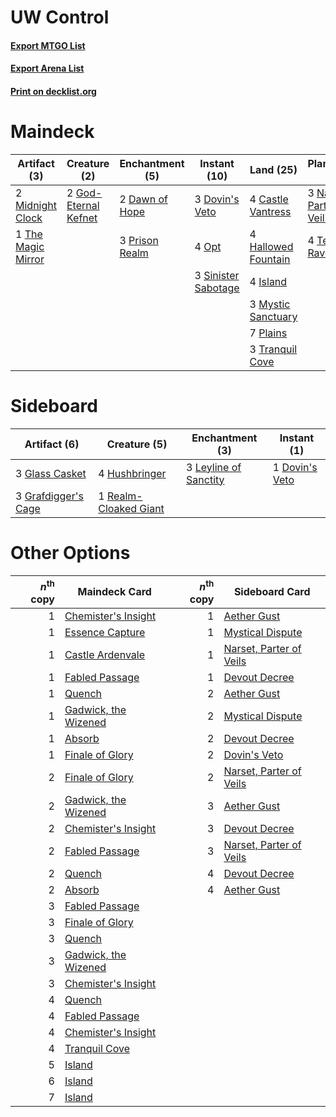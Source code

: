 # UW Control

#### [Export MTGO List](../collection/UW%20Control/UW%20Control.txt)
#### [Export Arena List](../collection/UW%20Control/UW%20Control_arena.txt)
#### [Print on decklist.org](http://decklist.org/?deckmain=4%09Castle%20Vantress%0A2%09Dawn%20of%20Hope%0A2%09Depose%20/%20Deploy%0A3%09Dovin's%20Veto%0A2%09God-Eternal%20Kefnet%0A4%09Hallowed%20Fountain%0A4%09Island%0A2%09Midnight%20Clock%0A3%09Mystic%20Sanctuary%0A3%09Narset,%20Parter%20of%20Veils%0A4%09Opt%0A7%09Plains%0A3%09Prison%20Realm%0A3%09Sinister%20Sabotage%0A4%09Teferi,%20Time%20Raveler%0A1%09The%20Magic%20Mirror%0A4%09Time%20Wipe%0A3%09Tranquil%20Cove%0A2%09Warrant%20/%20Warden&deckside=1%09Dovin's%20Veto%0A3%09Glass%20Casket%0A3%09Grafdigger's%20Cage%0A4%09Hushbringer%0A3%09Leyline%20of%20Sanctity%0A1%09Realm-Cloaked%20Giant)
# Maindeck

|                                        Artifact (3)                                         |                                         Creature (2)                                          |                                     Enchantment (5)                                     |                                         Instant (10)                                         |                                          Land (25)                                          |                                          Planeswalker (7)                                          |                                     Sorcery (4)                                      |   Unknown (4)    |
|---------------------------------------------------------------------------------------------|-----------------------------------------------------------------------------------------------|-----------------------------------------------------------------------------------------|----------------------------------------------------------------------------------------------|---------------------------------------------------------------------------------------------|----------------------------------------------------------------------------------------------------|--------------------------------------------------------------------------------------|------------------|
|2 [Midnight Clock](http://gatherer.wizards.com/Pages/Card/Details.aspx?multiverseid=473016)  |2 [God-Eternal Kefnet](http://gatherer.wizards.com/Pages/Card/Details.aspx?multiverseid=460980)|2 [Dawn of Hope](http://gatherer.wizards.com/Pages/Card/Details.aspx?multiverseid=452758)|3 [Dovin's Veto](http://gatherer.wizards.com/Pages/Card/Details.aspx?multiverseid=461120)     |4 [Castle Vantress](http://gatherer.wizards.com/Pages/Card/Details.aspx?multiverseid=473204) |3 [Narset, Parter of Veils](http://gatherer.wizards.com/Pages/Card/Details.aspx?multiverseid=460988)|4 [Time Wipe](http://gatherer.wizards.com/Pages/Card/Details.aspx?multiverseid=461150)|2 Depose / Deploy |
|1 [The Magic Mirror](http://gatherer.wizards.com/Pages/Card/Details.aspx?multiverseid=473013)|                                                                                               |3 [Prison Realm](http://gatherer.wizards.com/Pages/Card/Details.aspx?multiverseid=460953)|4 [Opt](http://gatherer.wizards.com/Pages/Card/Details.aspx?multiverseid=442948)              |4 [Hallowed Fountain](http://gatherer.wizards.com/Pages/Card/Details.aspx?multiverseid=97071)|4 [Teferi, Time Raveler](http://gatherer.wizards.com/Pages/Card/Details.aspx?multiverseid=461148)   |                                                                                      |2 Warrant / Warden|
|                                                                                             |                                                                                               |                                                                                         |3 [Sinister Sabotage](http://gatherer.wizards.com/Pages/Card/Details.aspx?multiverseid=452804)|4 [Island](http://gatherer.wizards.com/Pages/Card/Details.aspx?multiverseid=439857)          |                                                                                                    |                                                                                      |                  |
|                                                                                             |                                                                                               |                                                                                         |                                                                                              |3 [Mystic Sanctuary](http://gatherer.wizards.com/Pages/Card/Details.aspx?multiverseid=473209)|                                                                                                    |                                                                                      |                  |
|                                                                                             |                                                                                               |                                                                                         |                                                                                              |7 [Plains](http://gatherer.wizards.com/Pages/Card/Details.aspx?multiverseid=439856)          |                                                                                                    |                                                                                      |                  |
|                                                                                             |                                                                                               |                                                                                         |                                                                                              |3 [Tranquil Cove](http://gatherer.wizards.com/Pages/Card/Details.aspx?multiverseid=451243)   |                                                                                                    |                                                                                      |                  |


# Sideboard

|                                         Artifact (6)                                         |                                          Creature (5)                                          |                                        Enchantment (3)                                         |                                       Instant (1)                                       |
|----------------------------------------------------------------------------------------------|------------------------------------------------------------------------------------------------|------------------------------------------------------------------------------------------------|-----------------------------------------------------------------------------------------|
|3 [Glass Casket](http://gatherer.wizards.com/Pages/Card/Details.aspx?multiverseid=472977)     |4 [Hushbringer](http://gatherer.wizards.com/Pages/Card/Details.aspx?multiverseid=472980)        |3 [Leyline of Sanctity](http://gatherer.wizards.com/Pages/Card/Details.aspx?multiverseid=204993)|1 [Dovin's Veto](http://gatherer.wizards.com/Pages/Card/Details.aspx?multiverseid=461120)|
|3 [Grafdigger's Cage](http://gatherer.wizards.com/Pages/Card/Details.aspx?multiverseid=278452)|1 [Realm-Cloaked Giant](http://gatherer.wizards.com/Pages/Card/Details.aspx?multiverseid=472988)|                                                                                                |                                                                                         |


# Other Options

|*n*<sup>th</sup> copy|                                         Maindeck Card                                         |*n*<sup>th</sup> copy|                                          Sideboard Card                                          |
|--------------------:|-----------------------------------------------------------------------------------------------|--------------------:|--------------------------------------------------------------------------------------------------|
|                    1|[Chemister's Insight](http://gatherer.wizards.com/Pages/Card/Details.aspx?multiverseid=452782) |                    1|[Aether Gust](http://gatherer.wizards.com/Pages/Card/Details.aspx?multiverseid=466796)            |
|                    1|[Essence Capture](http://gatherer.wizards.com/Pages/Card/Details.aspx?multiverseid=457181)     |                    1|[Mystical Dispute](http://gatherer.wizards.com/Pages/Card/Details.aspx?multiverseid=473020)       |
|                    1|[Castle Ardenvale](http://gatherer.wizards.com/Pages/Card/Details.aspx?multiverseid=473200)    |                    1|[Narset, Parter of Veils](http://gatherer.wizards.com/Pages/Card/Details.aspx?multiverseid=460988)|
|                    1|[Fabled Passage](http://gatherer.wizards.com/Pages/Card/Details.aspx?multiverseid=473206)      |                    1|[Devout Decree](http://gatherer.wizards.com/Pages/Card/Details.aspx?multiverseid=466767)          |
|                    1|[Quench](http://gatherer.wizards.com/Pages/Card/Details.aspx?multiverseid=457192)              |                    2|[Aether Gust](http://gatherer.wizards.com/Pages/Card/Details.aspx?multiverseid=466796)            |
|                    1|[Gadwick, the Wizened](http://gatherer.wizards.com/Pages/Card/Details.aspx?multiverseid=473010)|                    2|[Mystical Dispute](http://gatherer.wizards.com/Pages/Card/Details.aspx?multiverseid=473020)       |
|                    1|[Absorb](http://gatherer.wizards.com/Pages/Card/Details.aspx?multiverseid=23155)               |                    2|[Devout Decree](http://gatherer.wizards.com/Pages/Card/Details.aspx?multiverseid=466767)          |
|                    1|[Finale of Glory](http://gatherer.wizards.com/Pages/Card/Details.aspx?multiverseid=460939)     |                    2|[Dovin's Veto](http://gatherer.wizards.com/Pages/Card/Details.aspx?multiverseid=461120)           |
|                    2|[Finale of Glory](http://gatherer.wizards.com/Pages/Card/Details.aspx?multiverseid=460939)     |                    2|[Narset, Parter of Veils](http://gatherer.wizards.com/Pages/Card/Details.aspx?multiverseid=460988)|
|                    2|[Gadwick, the Wizened](http://gatherer.wizards.com/Pages/Card/Details.aspx?multiverseid=473010)|                    3|[Aether Gust](http://gatherer.wizards.com/Pages/Card/Details.aspx?multiverseid=466796)            |
|                    2|[Chemister's Insight](http://gatherer.wizards.com/Pages/Card/Details.aspx?multiverseid=452782) |                    3|[Devout Decree](http://gatherer.wizards.com/Pages/Card/Details.aspx?multiverseid=466767)          |
|                    2|[Fabled Passage](http://gatherer.wizards.com/Pages/Card/Details.aspx?multiverseid=473206)      |                    3|[Narset, Parter of Veils](http://gatherer.wizards.com/Pages/Card/Details.aspx?multiverseid=460988)|
|                    2|[Quench](http://gatherer.wizards.com/Pages/Card/Details.aspx?multiverseid=457192)              |                    4|[Devout Decree](http://gatherer.wizards.com/Pages/Card/Details.aspx?multiverseid=466767)          |
|                    2|[Absorb](http://gatherer.wizards.com/Pages/Card/Details.aspx?multiverseid=23155)               |                    4|[Aether Gust](http://gatherer.wizards.com/Pages/Card/Details.aspx?multiverseid=466796)            |
|                    3|[Fabled Passage](http://gatherer.wizards.com/Pages/Card/Details.aspx?multiverseid=473206)      |                     |                                                                                                  |
|                    3|[Finale of Glory](http://gatherer.wizards.com/Pages/Card/Details.aspx?multiverseid=460939)     |                     |                                                                                                  |
|                    3|[Quench](http://gatherer.wizards.com/Pages/Card/Details.aspx?multiverseid=457192)              |                     |                                                                                                  |
|                    3|[Gadwick, the Wizened](http://gatherer.wizards.com/Pages/Card/Details.aspx?multiverseid=473010)|                     |                                                                                                  |
|                    3|[Chemister's Insight](http://gatherer.wizards.com/Pages/Card/Details.aspx?multiverseid=452782) |                     |                                                                                                  |
|                    4|[Quench](http://gatherer.wizards.com/Pages/Card/Details.aspx?multiverseid=457192)              |                     |                                                                                                  |
|                    4|[Fabled Passage](http://gatherer.wizards.com/Pages/Card/Details.aspx?multiverseid=473206)      |                     |                                                                                                  |
|                    4|[Chemister's Insight](http://gatherer.wizards.com/Pages/Card/Details.aspx?multiverseid=452782) |                     |                                                                                                  |
|                    4|[Tranquil Cove](http://gatherer.wizards.com/Pages/Card/Details.aspx?multiverseid=451243)       |                     |                                                                                                  |
|                    5|[Island](http://gatherer.wizards.com/Pages/Card/Details.aspx?multiverseid=439857)              |                     |                                                                                                  |
|                    6|[Island](http://gatherer.wizards.com/Pages/Card/Details.aspx?multiverseid=439857)              |                     |                                                                                                  |
|                    7|[Island](http://gatherer.wizards.com/Pages/Card/Details.aspx?multiverseid=439857)              |                     |                                                                                                  |

